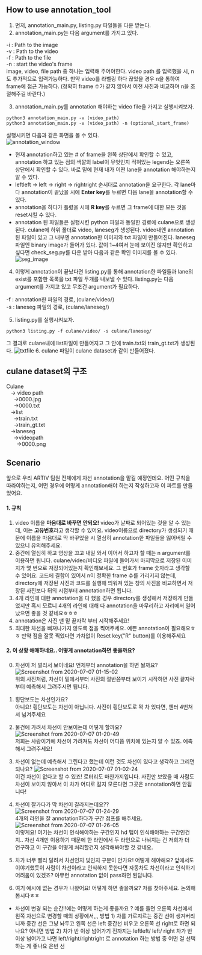 ## How to use annotation_tool
1. 먼저, annotation_main.py, listing.py 파일들을 다운 받는다.
2. annotation_main.py는 다음 argument를 가지고 있다.
>> 
-i : Path to the image  
-v : Path to the video  
-f : Path to the file  
-n : start the video's frame  
image, video, file path 중 하나는 입력해 주어야한다. video path 를 입력했을 시, n도 추가적으로 입력가능하다. 만약 video를 라벨링 하다 끊었을 경우 n을 통하여 frame에 접근 가능하다. (정확히 frame 수가 같지 않아서 이전 사진과 비교하며 n을 조절해주길 바란다.)
>>
3. annotation_main.py를 annotation 해야하는 video file을 가지고 실행시켜보자.
~~~ (bash)
python3 annotation_main.py -v (video_path)
python3 annotation_main.py -v (video_path) -n (optional_start_frame)
~~~
실행시키면 다음과 같은 화면을 볼 수 있다.  
![annotation_window](https://user-images.githubusercontent.com/53460541/85832796-af914a00-b7cb-11ea-84e0-4e77ce35949c.png)

- 현재 annotation하고 있는 # of frame을 왼쪽 상단에서 확인할 수 있고, annotation 하고 있는 점의 색깔의 label이 무엇인지 적혀있는 legend는 오른쪽 상단에서 확인할 수 있다. 바로 밑에 현재 내가 어떤 lane을 annotation 해야하는지 알 수 있다.  
- leftleft -> left -> right -> rightright 순서대로 annotation을 요구한다. 각 lane마다 annotation이 끝났을 시에 **Enter key**를 누르면 다음 lane을 annotation할 수 있다.
- annotation을 하다가 틀렸을 시에 **R key**를 누르면 그 frame에 대한 모든 것을 reset시킬 수 있다.
- annotation 된 파일들은 실행시킨 python 파일과 동일한 경로에 culane으로 생성된다. culane에 하위 폴더로 video, laneseg가 생성된다. video내엔 annotation된 파일이 있고 그 내부엔 annotation한 이미지와 txt 파일이 만들어진다. laneseg파일엔 binary image가 들어가 있다. 값이 1~4여서 눈에 보이진 않지만 확인하고 싶다면 check_seg.py를 다운 받아 다음과 같은 확인 이미지를 볼 수 있다.
![seg_image](https://user-images.githubusercontent.com/53460541/85833705-211dc800-b7cd-11ea-8a9e-e8777f0f62e3.png)
4. 이렇게 annotation이 끝났다면 listing.py를 통해 annotation한 파일들과 lane의 exist를 포함한 목록을 txt 파일 두개를 내보낼 수 있다. listing.py는 다음 argument를 가지고 있고 무조건 argument가 필요하다.
>>
-f : annotation한 파일의 경로, (culane/video/)  
-s : laneseg 파일의 경로, (culane/laneseg/)
>>
5. listing.py를 실행시켜보자.
~~~(bash)
python3 listing.py -f culane/video/ -s culane/laneseg/
~~~
그 결과로 culane내에 list파일이 만들어지고 그 안에 train.txt와 train_gt.txt가 생성된다.
![txtfile](https://user-images.githubusercontent.com/53460541/85834340-2891a100-b7ce-11ea-85ac-210a4a08b63a.png)
6. culane 파일이 culane dataset과 같이 만들어졌다.

## culane dataset의 구조
Culane  
 &nbsp;&nbsp; -> video path  
 &nbsp;&nbsp;&nbsp;&nbsp;   ->0000.jpg  
 &nbsp;&nbsp;&nbsp;&nbsp;   ->0000.txt  
 &nbsp;&nbsp; ->list  
 &nbsp;&nbsp;&nbsp;&nbsp;   ->train.txt  
 &nbsp;&nbsp;&nbsp;&nbsp;   ->train_gt.txt  
&nbsp;&nbsp;  ->laneseg  
&nbsp;&nbsp;&nbsp;&nbsp;    ->videopath  
&nbsp;&nbsp;&nbsp;&nbsp;&nbsp;&nbsp;      ->0000.png

## Scenario
앞으로 우리 ARTIV 팀원 전체에게 차선 annotation을 맡길 예정인데요. 어떤 규칙을 따라야하는지, 어떤 경우에 어떻게 annotation해야 하는지 작성하고자 이 파트를 만들었어요. 
#### 1. 규칙 
1. video 이름을 **마음대로 바꾸면 안되요!** video가 날짜로 되어있는 것을 알 수 있는데, 이는 **고유번호**라고 생각할 수 있어요. video이름으로 directory가 생성되기 때문에 이름을 마음대로 막 바꾸었을 시 열심히 annotation한 파일들을 잃어버릴 수 있으니 유의해주세요.
2. 중간에 열심히 하고 영상을 끄고 내일 와서 이어서 하고자 할 때는 n argument를 이용하면 됩니다. culane/video/비디오 파일에 들어가서 마지막으로 저장된 이미지가 몇 번으로 저장되어있는지 확인해보세요. 그 번호가 frame 숫자라고 생각할 수 있어요. 코드에 결함이 있어서 n이 정확한 frame 수를 가리키지 않는데, directory에 저장된 사진과 코드를 실행해 띄워져 있는 창의 사진을 비교하면서 저장된 사진보다 뒤의 시점부터 annotation하면 됩니다.
3. 4개 라인에 대한 annotation을 다 했을 경우 directory를 생성해서 저장하게 만들었지만 혹시 모르니 4개의 라인에 대해 다 annotation을 마무리하고 자리에서 일어났으면 좋을 것 같네요ㅎㅎㅎ
4. annotation은 사진 맨 밑 끝자락 부터 시작해주세요!
5. 최대한 차선을 삐져나가지 않도록 점을 찍어주세요. 예쁜 annotation이 필요해요ㅎㅎ 만약 점을 잘못 찍었다면 가차없이 Reset key("R" button)를 이용해주세요

#### 2. 이 상황 애매하네요.. 어떻게 annotation하면 좋을까요?

0. 차선이 저 멀리서 보이네요! 언제부터 annotation을 하면 될까요?
![Screenshot from 2020-07-07 01-15-02](https://user-images.githubusercontent.com/53460541/86615358-4f7e7d00-bfef-11ea-87e5-11b27550258f.png)  
위의 사진처럼, 차선이 밑에서부터 사진의 절반쯤부터 보이기 시작하면 사진 끝자락부터 예측해서 그려주시면 됩니다.

0. 횡단보도는 차선인가요?  
아니요! 횡단보도는 차선이 아닙니다. 사진이 횡단보도로 꽉 차 있다면, 엔터 4번쳐서 넘겨주세요

0. 물건에 가려서 차선이 안보이는데 어떻게 할까요?
![Screenshot from 2020-07-07 01-20-49](https://user-images.githubusercontent.com/53460541/86615959-1eeb1300-bff0-11ea-9d54-8f65715bdd5f.png)  
저희는 사람이기에 차선이 가려져도 차선이 어디쯤 위치에 있는지 알 수 있죠. 예측해서 그려주세요!

0. 차선이 없는데 예측해서 그린다고 했는데 이런 것도 차선이 있다고 생각하고 그리면 되나요?
![Screenshot from 2020-07-07 01-02-24](https://user-images.githubusercontent.com/53460541/86614191-966b7300-bfed-11ea-83ae-18338b8c4960.png)  
이건 차선이 없다고 할 수 있죠! 로터리도 마찬가지입니다. 사진만 보았을 때 사람도 차선이 보이지 않아서 이 차가 어디로 갈지 모른다면 그곳은 annotation하면 안됩니다!

0. 차선이 잘가다가 막 차선이 갈라지는데요??
![Screenshot from 2020-07-07 01-24-29](https://user-images.githubusercontent.com/53460541/86616313-a0db3c00-bff0-11ea-8a43-69c8e9bc3424.png)  
4개의 라인을 잘 annotation하다가 구간 점프를 해주세요. 
![Screenshot from 2020-07-07 01-26-05](https://user-images.githubusercontent.com/53460541/86616476-d849e880-bff0-11ea-8afa-f86a50ffbabc.png)  
이렇게요! 여기는 차선이 인식해야하는 구간인지 hd 맵이 인식해야하는 구간인건지.. 차선 4개만 이용하기 때문에 한 라인에서 두 라인으로 나눠지는 건 저희가 더 연구하고 이 구간을 어떻게 처리할건지 생각해봐야할 것 같네요.

0. 차가 너무 빨리 달려서 차선인지 빛인지 구분이 안가요! 어떻게 해야해요?
앞에서도 이야기했듯이 사람이 차선이라고 인식하지 못한다면 자동차도 차선이라고 인식하기 어려움이 있겠죠? 아무런 annotation 없이 pass하면 된답니다.

0. 여기 예시에 없는 경우가 나왔어요! 어떻게 하면 좋을까요?
저를 찾아주세요. 논의해봅시다ㅎㅎ
    
 + 차선이 변경 되는 순간!!에는 어떻게 하는게 좋을까요 ? 예를 들면 오른쪽 차선에서 왼쪽 차선으로 변경할 때의 상황에서,,, 방법 1) 차를 가로지르는 중간 선이 생겨버리니까 중간 선은 그냥 놔두고 왼쪽 선은 left 중간선 비우고 오른쪽 선 right로 하면 되나요? 아니면 방법 2) 차가 반 이상 넘어가기 전까지는 leftleft/ left/ right 차가 반이상 넘어가고 나면  left/right/rightright 로 annotation 하는 방법 중 어떤 걸 선택하는 게 좋나요 은빈 선
